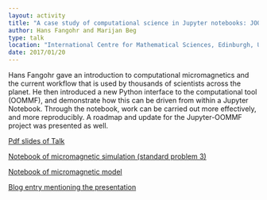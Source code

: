 ```yaml
---
layout: activity
title: "A case study of computational science in Jupyter notebooks: JOOMMF"
author: Hans Fangohr and Marijan Beg
type: talk
location: "International Centre for Mathematical Sciences, Edinburgh, UK"
date: 2017/01/20
---
```


Hans Fangohr gave an introduction to computational micromagnetics and
the current workflow that is used by thousands of scientists across
the planet. He then introduced a new Python interface to the
computational tool (OOMMF), and demonstrate how this can be driven
from within a Jupyter Notebook. Through the notebook, work can be
carried out more effectively, and more reproducibly. A roadmap and
update for the Jupyter-OOMMF project was presented as well.

[Pdf slides of Talk](http://joommf.github.io/assets/2017-01-20-Edinburgh-Jupyter-workshop-joommf.pdf)

[Notebook of micromagnetic simulation (standard problem 3)](https://github.com/joommf/joommf.github.io/blob/master/assets/2017-01-20-Edinburgh-Jupyter-workshop-standard_problem3.ipynb)

[Notebook of micromagnetic model](https://github.com/joommf/joommf.github.io/blob/master/assets/2017-01-20-Edinburgh-Jupyter-workshop-micromagneticmodel.ipynb)

[Blog entry mentioning the presentation](https://www.software.ac.uk/blog/2017-02-02-computational-mathematics-jupyter)
